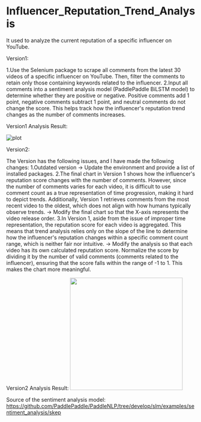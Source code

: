 # Influencer_Reputation_Trend_Analysis
It used to analyze the current reputation of a specific influencer on YouTube.

Version1:

1.Use the Selenium package to scrape all comments from the latest 30 videos of a specific influencer on YouTube. Then, filter the comments to retain only those containing keywords related to the influencer.
2.Input all comments into a sentiment analysis model (PaddlePaddle BiLSTM model) to determine whether they are positive or negative. Positive comments add 1 point, negative comments subtract 1 point, and neutral comments do not change the score. This helps track how the influencer's reputation trend changes as the number of comments increases.

Version1 Analysis Result:

![plot](https://github.com/user-attachments/assets/21d64c2b-b4b8-47d8-b8d5-0f3a400e9d18)


Version2:

The Version has the following issues, and I have made the following changes:
1.Outdated version
-> Update the environment and provide a list of installed packages.
2.The final chart in Version 1 shows how the influencer's reputation score changes with the number of comments. However, since the number of comments varies for each video, it is difficult to use comment count as a true representation of time progression, making it hard to depict trends. Additionally, Version 1 retrieves comments from the most recent video to the oldest, which does not align with how humans typically observe trends.
-> Modify the final chart so that the X-axis represents the video release order.
3.In Version 1, aside from the issue of improper time representation, the reputation score for each video is aggregated. This means that trend analysis relies only on the slope of the line to determine how the influencer's reputation changes within a specific comment count range, which is neither fair nor intuitive.
-> Modify the analysis so that each video has its own calculated reputation score. Normalize the score by dividing it by the number of valid comments (comments related to the influencer), ensuring that the score falls within the range of -1 to 1. This makes the chart more meaningful.

Version2 Analysis Result:
<img src="[https://github.com/user-attachments/assets/31f96b66-a021-471e-ab6b-becfb7b0d8cd]" width="300" />



Source of the sentiment analysis model:
https://github.com/PaddlePaddle/PaddleNLP/tree/develop/slm/examples/sentiment_analysis/skep

